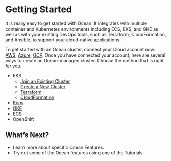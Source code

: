 # Getting Started

It is really easy to get started with Ocean. It integrates with multiple container and Kubernetes environments including ECS, EKS, and GKE as well as with your existing DevOps tools, such as Terraform, CloudFormation, and Ansible, to support your cloud-native applications.

To get started with an Ocean cluster, connect your Cloud account now: [AWS](connect-your-cloud-provider/aws-account.md), [Azure](connect-your-cloud-provider/azure-account.md), [GCP](connect-your-cloud-provider/gcp-project.md).  Once you have connected your account, here are several ways to create an Ocean-managed cluster. Choose the method that is right for you.

* EKS
  * [Join an Existing Cluster](eks/join-an-existing-cluster.md)
  * [Create a New Cluster](eks/create-a-new-cluster.md)
  * [Terraform](eks/terraform.md)
  * [CloudFormation](https://aws.amazon.com/quickstart/architecture/spotinst-ocean-eks/)
* [Kops](kops.md)
* [GKE](gke.md)
* [ECS](ecs.md)
* OpenShift

## What’s Next?
* Learn more about specific Ocean Features.
* Try out some of the Ocean features using one of the Tutorials.
